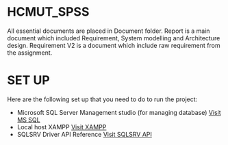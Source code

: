 # HCMUT_SPSS

All essential documents are placed in Document folder. Report is a main document which included Requirement, System modelling
and Architecture design. Requirement V2 is a document which include raw requirement from the assignment.


# SET UP 
Here are the following set up that you need to do to run the project:
- Microsoft SQL Server Management studio (for managing database) [Visit MS SQL](https://learn.microsoft.com/en-us/sql/ssms/download-sql-server-management-studio-ssms?view=sql-server-ver16)
- Local host XAMPP [Visit XAMPP](https://www.apachefriends.org/)
- SQLSRV Driver API Reference [Visit SQLSRV API](https://learn.microsoft.com/en-us/sql/connect/php/sqlsrv-driver-api-reference?view=sql-server-ver16)

